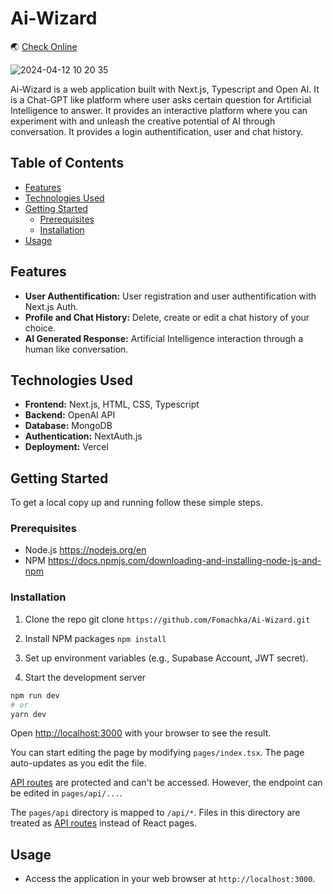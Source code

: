 # Ai-Wizard
🌏 [Check Online](https://ai-wizard-three.vercel.app)

![2024-04-12 10 20 35](https://github.com/Fomachka/Ai-Wizard/assets/47694895/3c890363-0498-4209-bd7e-d9dc3a339ba4)

Ai-Wizard is a web application built with Next.js, Typescript and Open AI. It is a Chat-GPT like platform where user asks certain question for Artificial Intelligence to answer. It provides an interactive platform where you can experiment with and unleash the creative potential of AI through conversation. It provides a login authentification, user and chat history.
 
## Table of Contents

- [Features](#features)
- [Technologies Used](#technologies-used)
- [Getting Started](#getting-started)
  - [Prerequisites](#prerequisites)
  - [Installation](#installation)
- [Usage](#usage)

## Features

- **User Authentification:** User registration and user authentification with Next.js Auth.
- **Profile and Chat History:** Delete, create or edit a chat history of your choice.
- **AI Generated Response:** Artificial Intelligence interaction through a human like conversation.

## Technologies Used

- **Frontend:** Next.js, HTML, CSS, Typescript
- **Backend:** OpenAI API
- **Database:** MongoDB
- **Authentication:** NextAuth.js
- **Deployment:** Vercel

## Getting Started

To get a local copy up and running follow these simple steps.

### Prerequisites

- Node.js https://nodejs.org/en
- NPM https://docs.npmjs.com/downloading-and-installing-node-js-and-npm

### Installation

1. Clone the repo
git clone ```https://github.com/Fomachka/Ai-Wizard.git```

2. Install NPM packages
```npm install```

3. Set up environment variables (e.g., Supabase Account, JWT secret).

4. Start the development server

```bash
npm run dev
# or
yarn dev
```

Open [http://localhost:3000](http://localhost:3000) with your browser to see the result.

You can start editing the page by modifying `pages/index.tsx`. The page auto-updates as you edit the file.

[API routes](https://nextjs.org/docs/api-routes/introduction) are protected and can't be accessed. However, the endpoint can be edited in `pages/api/...`.

The `pages/api` directory is mapped to `/api/*`. Files in this directory are treated as [API routes](https://nextjs.org/docs/api-routes/introduction) instead of React pages.

## Usage

- Access the application in your web browser at `http://localhost:3000`.

